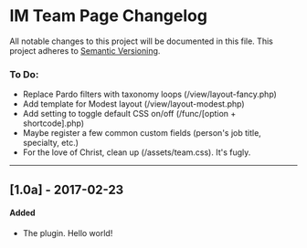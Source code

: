 # IM Team Page Changelog
All notable changes to this project will be documented in this file.
This project adheres to [Semantic Versioning](http://semver.org/).

### To Do:
- Replace Pardo filters with taxonomy loops (/view/layout-fancy.php)
- Add template for Modest layout (/view/layout-modest.php)
- Add setting to toggle default CSS on/off (/func/[option + shortcode].php)
- Maybe register a few common custom fields (person's job title, specialty, etc.)
- For the love of Christ, clean up (/assets/team.css). It's fugly.

_ _ _

## [1.0a] - 2017-02-23
#### Added
- The plugin. Hello world!
